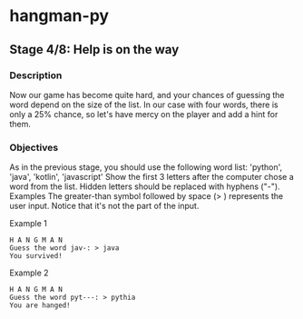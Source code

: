 # hangman-py

## Stage 4/8: Help is on the way

### Description
Now our game has become quite hard, and your chances of guessing the word depend on the size of the list. In our case with four words, there is only a 25% chance, so let's have mercy on the player and add a hint for them.

### Objectives
As in the previous stage, you should use the following word list: 'python', 'java', 'kotlin', 'javascript'
Show the first 3 letters after the computer chose a word from the list. Hidden letters should be replaced with hyphens ("-").
Examples
The greater-than symbol followed by space (> ) represents the user input. Notice that it's not the part of the input.

Example 1
```
H A N G M A N
Guess the word jav-: > java
You survived!
```
Example 2
```
H A N G M A N
Guess the word pyt---: > pythia
You are hanged!
```
